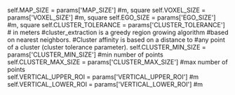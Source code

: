 self.MAP_SIZE = params['MAP_SIZE'] #m, square
self.VOXEL_SIZE = params['VOXEL_SIZE'] #m, square
self.EGO_SIZE = params['EGO_SIZE'] #m, square
self.CLUSTER_TOLERANCE = params['CLUSTER_TOLERANCE'] # in meters
        #cluster_extraction is a greedy region growing algorithm 
        #based on nearest neighbors.
        #Cluster affinity is based on a distance to 
        #any point of a cluster (cluster tolerance parameter).
self.CLUSTER_MIN_SIZE = params['CLUSTER_MIN_SIZE'] #min number of points
self.CLUSTER_MAX_SIZE = params['CLUSTER_MAX_SIZE'] #max number of points      
self.VERTICAL_UPPER_ROI = params['VERTICAL_UPPER_ROI'] #m
self.VERTICAL_LOWER_ROI = params['VERTICAL_LOWER_ROI'] #m

